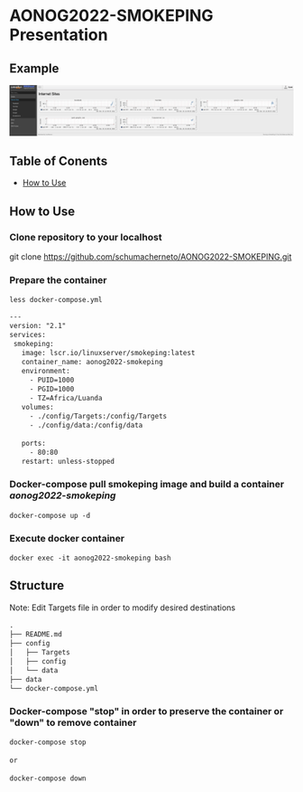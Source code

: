 # AONOG2022-SMOKEPING Presentation


## Example
![Reference Example](./example.png "Reference Example")

## Table of Conents
* [How to Use](#How-to-Use)





## How to Use

### Clone repository to your localhost

git clone https://github.com/schumacherneto/AONOG2022-SMOKEPING.git


### Prepare the container
 ```
 less docker-compose.yml
  ```
 ```
---
version: "2.1"
services:
  smokeping:
    image: lscr.io/linuxserver/smokeping:latest
    container_name: aonog2022-smokeping
    environment:
      - PUID=1000
      - PGID=1000
      - TZ=Africa/Luanda
    volumes:
      - ./config/Targets:/config/Targets
      - ./config/data:/config/data
      
    ports:
      - 80:80
    restart: unless-stopped
  ```

### Docker-compose pull smokeping image and build a container *aonog2022-smokeping*

 ```
 docker-compose up -d
  ```


### Execute docker container

  ```
 docker exec -it aonog2022-smokeping bash
  ```

## Structure
Note: Edit Targets file in order to modify desired destinations
  ```
.
├── README.md
├── config
│   ├── Targets
│   ├── config
│   └── data
├── data
└── docker-compose.yml
  ```



### Docker-compose "stop" in order to preserve the container or "down" to remove container 

 ```
 docker-compose stop 

or

 docker-compose down
  ```

